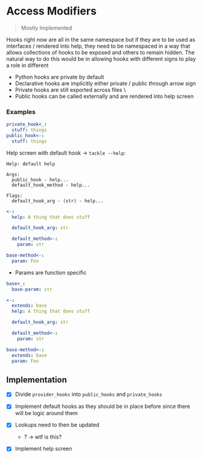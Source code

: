 # Access Modifiers

> Mostly Implemented

Hooks right now are all in the same namespace but if they are to be used as interfaces / rendered into help, they need to be namespaced in a way that allows collections of hooks to be exposed and others to remain hidden. The natural way to do this would be in allowing hooks with different signs to play a role in different

- Python hooks are private by default
- Declarative hooks are implicitly either private / public through arrow sign
- Private hooks are still exported across files \
- Public hooks can be called externally and are rendered into help screen

### Examples

```yaml
private_hook<_:
  stuff: things
public_hook<-:
  stuff: things
```

Help screen with default hook -> `tackle --help`:

```text
Help: default help  

Args:
  public_hook - help...
  default_hook_method - help...

Flags:
  default_hook_arg - (str) - help...
```

```yaml
<-:
  help: A thing that does stuff

  default_hook_arg: str

  default_method<-:
    param: str

base-method<-:
  param: Foo
```

- Params are function specific

```yaml
base<_:
  base-param: str

<-:
  extends: base
  help: A thing that does stuff

  default_hook_arg: str

  default_method<-:
    param: str

base-method<-:
  extends: base
  param: Foo
```


## Implementation

- [x] Divide `provider_hooks` into `public_hooks` and `private_hooks`
- [x] Implement default hooks as they should be in place before since there will be logic around them
- [x] Lookups need to then be updated
  - ? -> wtf is this?
- [x] Implement help screen

